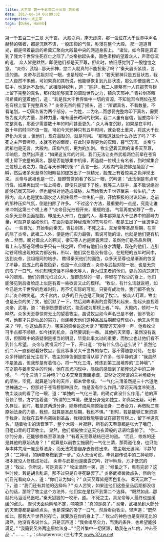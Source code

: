 ```yaml
---
title: 大主宰 第一千五百二十三章 第三者
date: 2017-06-14 06:00:02
categories: 大主宰
tags: [Duke, Hannb]
---
```


第一千五百二十三章
大千宫。
大殿之内，座无虚席，那一位位在大千世界中声名赫赫的强者，都是沉默不语，一股压抑的气氛，弥漫在整个大殿。
那一道道目光，都是带着最后的希冀汇聚向大殿最中央的两道身影上。
“诸位，如今算是真正到了我大千世界生死存亡之际了。”炎帝抬起头来，面色肃穆的望着众人，声音低沉的道。
众人皆是默然，即便他们都是天至尊，但此时，依旧感觉到了一股惶惶之意。
“炎帝，武祖...那天邪神，您二人就真的不能抗衡了吗？”秦天眉头紧锁，苦涩的道。
炎帝与武祖对视一眼，也是轻叹一声，道：“若天邪神只是五目状态，我二人自然不惧他，可如果真如其所说，他能够恢复到九目状态，那么即便是我二人联手，也是远不及他。”
武祖眼神锐利，道：“除非...我二人能够有一人在那苍穹榜上留下完整的真名，那样就能够真正的调动世界之力，镇杀天邪神。”
青衫剑圣眼带希冀的望着他们，道：“若是我大千世界集中一切的资源，不知能否令两位在那苍穹榜上留下完整真名？”
炎帝无奈的摇了摇头，道：“所谓真名，不看数量，不看笔划，一切真名皆为两个部分，一为姓，二为名...而想要完整烙印下真名，需要极为庞大的力量，那种力量，唯有漫长时间的积累，我二人虽有自信，但要烙印下完整真名，那至少需要数十年的时间甚至更久。”
众人再度沉默，如果是在平时，数十年的时间不值一提，可如今天邪神只有五年时间，就会卷土重来，将这大千世界化为末世...
但他们，现在最缺的，就是时间。
“那难道就没什么办法了吗？”不死之主声音嘶哑，本就苍老的面庞，在此时变得更为的灰暗，暮气沉沉。
炎帝与武祖也是无言，大殿内，压抑气氛，更为的加剧。
牧尘望着沉默的诸多天至尊，半晌后，忽然出声道：“如果这五年的时间，我们无法让炎帝武祖两位前辈在苍穹榜上留下完整的真名，那是否能够集中机缘，再造就一位榜上有名者，到时候集合三位榜上者之力，能否与天邪神抗衡？”
此言一出，大殿内气氛仿佛是凝固了一瞬，然后诸多天至尊的眼睛猛的绽放出了一抹精光，脸庞上有着惊喜之色浮现出来。
炎帝与武祖也是一怔，旋即赞赏的看了牧尘一眼，沉吟道：“此法倒是有点可行性，如果再出现一位上榜者，即便只是留下了姓，我等三人联手，虽不敢说绝对能够抗衡天邪神，但也能够对他造成威胁，从而给我大千世界赢来一线生机。”
大殿内，众人也是犹如溺水之人抓住最后一丝生机一般，开始积极的讨论起来，之前的那种压抑气氛，倒是扫除了许多。
“不过这个方法，最重要的一点是，究竟让谁来冲刺这第三个榜上者？”炎帝目光扫视开来，缓缓的道。
气氛再度安静了一些，众多天至尊面面相觑，却是无人开口，在座的人，基本都算是大千世界中的巅峰力量，可就算是强如他们，在面对着那神秘浩瀚的苍穹榜时，都是生出了一丝畏惧之心。
一些目光，开始看向秦天，青衫剑圣，不死之主，真龙帝等圣品后期，在座的除了炎帝，武祖二人外，便是他们实力最强，若说可能的话，也就是他们更有机会...
然而，面对着众人的目光，秦天等人也是面露苦涩，虽然他们是圣品后期，看上去与那苍穹榜似乎只有一线之隔，但唯有他们自身才清楚，现在的他们，连引动苍穹榜出现的实力都没有，所以，他们实在是没有信心，在短短的五年时间中，达到炎帝，武祖相同的地步。
瞧得秦天他们的面色，众多天至尊也是渐渐的恢复了冷静，脸庞上的喜悦色彩，也是一点点褪去...
炎帝与武祖对视一眼，也是无奈的叹了一口气，他们知晓这怪不得秦天等人，身为过来者的他们，更为的清楚这其中的艰难。
他们的目光扫过众人，旋即忽然的一顿，停留在了牧尘的身上，他们能够见到后者脸庞上似是有着一些欲言又止的模样。
“牧尘，有什么话就说吧，如今已是大千世界的危难时刻，再不切实际的可能，只要有成功性，我们都不会放弃。”炎帝微笑道。
大千宫内，众多的目光也是汇聚向了牧尘。
被众人盯着，牧尘也是无奈的笑了笑，他沉默了一下，然后双眸渐渐的变得锐利起来，抬起头直视着炎帝，武祖，道：“我倒是想要试试，能否成为那榜上者。”
哗。
大殿内，顿时一片哗然，众多天至尊惊愕无比的望着牧尘，虽说牧尘如今声名已是不弱，但不管如何，他都才只是仙品的实力，而连秦天他们这种圣品后期都没有信心，他又从何而来？
“哼，你这仙品实力，哪来的资格说这大话？”那摩诃天冷哼一声，他看牧尘可半点都不顺眼，如今找到机会，自然要讽刺一番。
其他的天至尊，虽然没有说话，但那眼中的质疑倒是相当的明显，毕竟此事太过的重要，而牧尘也让他们看不到什么希望。
炎帝与武祖沉吟了一下，开口道：“你有什么信心这么说？”
虽然他们二人一直都很看好牧尘，但此事事关大千世界的存亡，容不得随意对待。
在那众多怀疑的目光注视下，牧尘的神色倒是变得从容了许多，他平静的道：“我虽然不是圣品，但我却是有着信心，将一气化三清，修炼到第三层境界的“三神境”。”
在之前与姜崖交手的时候，他在灵光闪现中，隐隐的感悟到了那传说之中的三神境。
“一气化三清？三神境？”众多天至尊面面相觑，显然对这所谓的三神境极为的陌生，毕竟，就算是当年的天帝，都未曾修成。
“一气化三清虽然是三十六道绝世神通之一，但那对于苍穹榜那种层次，怕是没有什么作用。”摩诃天再度冷笑道。
牧尘淡淡的看了他一眼，道：“单独的一气化三清，的确对此没什么作用。”
他的声音顿了顿，方才接着道：“所谓的三神境，便是分身宛如独立，如真实无疑，可长久存世，到时，若是这两道分身，能够修成两座原始法身，三者合力，再借助三座原始法身的力量，我想，就算是圣品后期，我也不惧。”
“到时，若是能够汇聚资源于我身，助我在五年内突破到圣品，我相信我能够尝试在那苍穹榜上，留下半道真名。”
随着牧尘的话音落下，整个大殿一片寂静，所有的天至尊都是张大了嘴巴，目瞪口呆的盯着牧尘。
显然，他们都被牧尘这天方夜谭般的话语给震惊了。
“你...你的分身，还能够修炼至尊法身？”有着天至尊结结巴巴的道。
“而且，修炼的还是其他的原始法身？！”
就算是以前牧尘施展的一气化三清，那两道化身，也只能与本体共用一座至尊法身，而无法凭借自身去修炼出来。
牧尘眼无波澜，平静的道：“三神境，的确能够做到这一步。”
众人无话可说，毕竟那传说中的三神境界，根本就没人修炼成功过。
炎帝与武祖也是面露沉吟，好半晌后，方才低沉的道：“牧尘，你所说，可是真实？”
牧尘洒然一笑，道：“倾巢之下，焉有完卵？这种时候，若是胡言乱语，那不过只是自寻死路罢了。”
炎帝武祖微微点头，然后他们目光看向众人，道：“你们认为如何？”
众天至尊皆是面色复杂。
秦天沉默了一下，道：“我们还有其他的选择吗？”
众人苦笑，如果连他们这些圣品后期都没信心的话，那除了牧尘这个方法外，他们实在是找不到第二个选择。
“既然如此...那就死马当活马医吧。”秦天狠狠的一咬牙，道。
不死之主，真龙帝等人最终也是缓缓的点头。
摩诃天面色阴晴不定，喃喃道：“真的是疯了。”
炎帝，武祖见到大部分的天至尊都是最终点头，也是深深的吸了一口气，然后看向牧尘，轻声道：“既然如此，那我大千世界的存亡，就要放在你的身上了...”
牧尘的神色也是变得无比的肃然，他没有多说什么，只是沉声道：“我会竭尽全力，而我的条件，也希望能够满足。”
“我需要另外两座原始法身...”
“另外集中一切资源，助我在五年内，冲击圣品...”
...
...
：。：chaptererror;
(三七中文 www.37zw.net